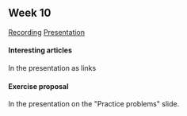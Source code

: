 ## Week 10

[Recording](https://drive.google.com/file/d/1e5Sbb8PTl5fNXe_VhJhFrO2AU42QmSAg/view?usp=sharing)
[Presentation](https://docs.google.com/presentation/d/1yqnMacwKFlcoO6kSh0hZbHZBonSH5l0NMajPomUAHt8/edit?usp=sharing)
#### Interesting articles
In the presentation as links

#### Exercise proposal
In the presentation on the "Practice problems" slide.